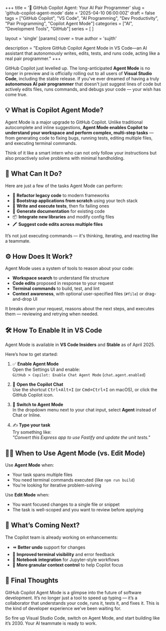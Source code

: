 +++
title = '🤖 GitHub Copilot Agent: Your AI Pair Programmer'
slug = 'github-copilot-agent-mode'
date = '2025-04-10 06:00:00Z'
draft = false
tags = ["GitHub Copilot", "VS Code", "AI Programming", "Dev Productivity", "Pair Programming", "Copilot Agent Mode"]
categories = ["AI", "Development Tools", "GitHub"]
series = [ ]

layout = 'single'
[params]
    cover = true
    author = 'sujith'

description = "Explore GitHub Copilot Agent Mode in VS Code—an AI assistant that autonomously writes, edits, tests, and runs code, acting like a real pair programmer."
+++

GitHub Copilot just levelled up. The long-anticipated **Agent Mode** is no longer in preview and is officially rolling out to all users of **Visual Studio Code**, including the stable release. If you've ever dreamed of having a truly **autonomous AI pair programmer** that doesn't just suggest lines of code but actively edits files, runs commands, and debugs your code — your wish has come true.

## 💡 What is Copilot Agent Mode?

Agent Mode is a major upgrade to GitHub Copilot. Unlike traditional autocomplete and inline suggestions, **Agent Mode enables Copilot to understand your workspace and perform complex, multi-step tasks** — from generating code to fixing bugs, running tests, editing multiple files, and executing terminal commands.

Think of it like a smart intern who can not only follow your instructions but also proactively solve problems with minimal handholding.

## 🧠 What Can It Do?

Here are just a few of the tasks Agent Mode can perform:

- 🔧 **Refactor legacy code** to modern frameworks  
- 🚀 **Bootstrap applications from scratch** using your tech stack  
- 🧪 **Write and execute tests**, then fix failing ones  
- 📄 **Generate documentation** for existing code  
- 📦 **Integrate new libraries** and modify config files  
- 🖍️ **Suggest code edits across multiple files**

It’s not just executing commands — it's thinking, iterating, and reacting like a teammate.

## ⚙️ How Does It Work?

Agent Mode uses a system of tools to reason about your code:

- **Workspace search** to understand file structure
- **Code edits** proposed in response to your request
- **Terminal commands** to build, test, and lint
- **Context awareness**, with optional user-specified files (`#file`) or drag-and-drop UI

It breaks down your request, reasons about the next steps, and executes them — reviewing and retrying when needed.

## 🛠️ How To Enable It in VS Code

Agent Mode is available in **VS Code Insiders** and **Stable** as of April 2025.

Here’s how to get started:

1. ✅ **Enable Agent Mode**  
   Open the Settings UI and enable:  
   `GitHub > Copilot: Enable Chat Agent Mode` (`chat.agent.enabled`)

2. 💬 **Open the Copilot Chat**  
   Use the shortcut <kbd>Ctrl+Alt+I</kbd> (or <kbd>Cmd+Ctrl+I</kbd> on macOS), or click the GitHub Copilot icon.

3. 🔄 **Switch to Agent Mode**  
   In the dropdown menu next to your chat input, select **Agent** instead of Chat or Inline.

4. ✍️ **Type your task**  
   Try something like:  
   _"Convert this Express app to use Fastify and update the unit tests."_

## 🤹‍♀️ When to Use Agent Mode (vs. Edit Mode)

Use **Agent Mode** when:

- Your task spans multiple files
- You need terminal commands executed (like `npm run build`)
- You're looking for iterative problem-solving

Use **Edit Mode** when:

- You want focused changes to a single file or snippet
- The task is well-scoped and you want to review before applying

## 🚧 What’s Coming Next?

The Copilot team is already working on enhancements:

- ⏪ **Better undo** support for changes
- 🧱 **Improved terminal visibility** and error feedback
- 📓 **Notebook integration** for Jupyter-style workflows
- 🧠 **More granular context control** to help Copilot focus

## 📎 Final Thoughts

GitHub Copilot Agent Mode is a glimpse into the future of software development. It’s no longer just a tool to speed up typing — it’s a collaborator that understands your code, runs it, tests it, and fixes it. This is the kind of developer experience we’ve been waiting for.

So fire up Visual Studio Code, switch on Agent Mode, and start building like it’s 2030. Your AI teammate is ready to work.
